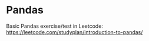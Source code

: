 # Pandas
Basic Pandas exercise/test in Leetcode: https://leetcode.com/studyplan/introduction-to-pandas/


